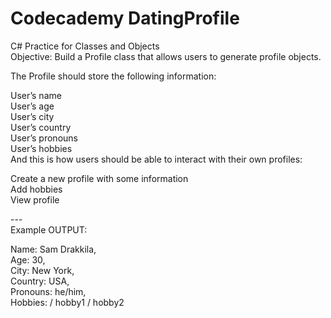 # Codecademy DatingProfile
C# Practice for Classes and Objects<br />
Objective:  Build a Profile class that allows users to generate profile objects.<br />

The Profile should store the following information:<br />

User’s name<br />
User’s age<br />
User’s city<br />
User’s country<br />
User’s pronouns<br />
User’s hobbies<br />
And this is how users should be able to interact with their own profiles:<br />

Create a new profile with some information<br />
Add hobbies<br />
View profile<br />

---<br />
Example OUTPUT:<br />

Name: Sam Drakkila,<br />
Age: 30,<br />
City: New York,<br />
Country: USA,<br />
Pronouns: he/him,<br />
Hobbies: / hobby1  / hobby2<br />
